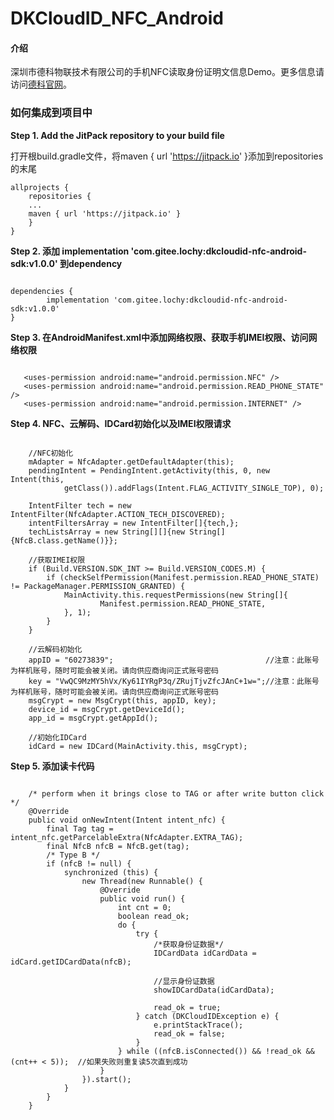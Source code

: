 # DKCloudID_NFC_Android

#### 介绍
深圳市德科物联技术有限公司的手机NFC读取身份证明文信息Demo。更多信息请访问[德科官网](http://www.derkiot.com/)。

### 如何集成到项目中
 **Step 1. Add the JitPack repository to your build file**
 
打开根build.gradle文件，将maven { url 'https://jitpack.io' }添加到repositories的末尾

```
allprojects {
	repositories {
	...
	maven { url 'https://jitpack.io' }
	}
}
```
 **Step 2. 添加 implementation 'com.gitee.lochy:dkcloudid-nfc-android-sdk:v1.0.0' 到dependency** 

```

dependencies {
        implementation 'com.gitee.lochy:dkcloudid-nfc-android-sdk:v1.0.0'
}
```

 **Step 3. 在AndroidManifest.xml中添加网络权限、获取手机IMEI权限、访问网络权限** 
 
 ```

    <uses-permission android:name="android.permission.NFC" />
    <uses-permission android:name="android.permission.READ_PHONE_STATE" />
    <uses-permission android:name="android.permission.INTERNET" />
```
 
 
 **Step 4. NFC、云解码、IDCard初始化以及IMEI权限请求** 

```

	//NFC初始化
	mAdapter = NfcAdapter.getDefaultAdapter(this);
	pendingIntent = PendingIntent.getActivity(this, 0, new Intent(this,
			getClass()).addFlags(Intent.FLAG_ACTIVITY_SINGLE_TOP), 0);

	IntentFilter tech = new IntentFilter(NfcAdapter.ACTION_TECH_DISCOVERED);
	intentFiltersArray = new IntentFilter[]{tech,};
	techListsArray = new String[][]{new String[]{NfcB.class.getName()}};

	//获取IMEI权限
	if (Build.VERSION.SDK_INT >= Build.VERSION_CODES.M) {
		if (checkSelfPermission(Manifest.permission.READ_PHONE_STATE) != PackageManager.PERMISSION_GRANTED) {
			MainActivity.this.requestPermissions(new String[]{
					Manifest.permission.READ_PHONE_STATE,
			}, 1);
		}
	}

	//云解码初始化
	appID = "60273839";                                  //注意：此账号为样机账号，随时可能会被关闭。请向供应商询问正式账号密码
	key = "VwQC9MzMY5hVx/Ky61IYRgP3q/ZRujTjvZfcJAnC+1w=";//注意：此账号为样机账号，随时可能会被关闭。请向供应商询问正式账号密码
	msgCrypt = new MsgCrypt(this, appID, key);
	device_id = msgCrypt.getDeviceId();
	app_id = msgCrypt.getAppId();

	//初始化IDCard
	idCard = new IDCard(MainActivity.this, msgCrypt);
```

 **Step 5. 添加读卡代码** 

```

	/* perform when it brings close to TAG or after write button click */
    @Override
    public void onNewIntent(Intent intent_nfc) {
        final Tag tag = intent_nfc.getParcelableExtra(NfcAdapter.EXTRA_TAG);
        final NfcB nfcB = NfcB.get(tag);
        /* Type B */
        if (nfcB != null) {
            synchronized (this) {
                new Thread(new Runnable() {
                    @Override
                    public void run() {
                        int cnt = 0;
                        boolean read_ok;
                        do {
                            try {
                                /*获取身份证数据*/
                                IDCardData idCardData = idCard.getIDCardData(nfcB);

                                //显示身份证数据
                                showIDCardData(idCardData);
								
                                read_ok = true;
                            } catch (DKCloudIDException e) {
                                e.printStackTrace();
                                read_ok = false;
                            }
                        } while ((nfcB.isConnected()) && !read_ok && (cnt++ < 5));  //如果失败则重复读5次直到成功
                    }
                }).start();
            }
        }
    }
```
